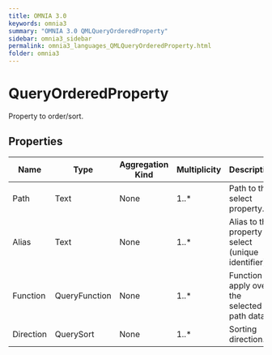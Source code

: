 ```yaml
---
title: OMNIA 3.0
keywords: omnia3
summary: "OMNIA 3.0 QMLQueryOrderedProperty"
sidebar: omnia3_sidebar
permalink: omnia3_languages_QMLQueryOrderedProperty.html
folder: omnia3
---
```


# QueryOrderedProperty
Property to order/sort.
## Properties

| Name | Type | Aggregation Kind | Multiplicity | Description |
| --------- | --------- | --------- | --------- | --------- |
| Path | Text | None | 1..* | Path to the select property. |
| Alias | Text | None | 1..* | Alias to the property to select (unique identifier). |
| Function | QueryFunction | None | 1..* | Function to apply over the selected path data. |
| Direction | QuerySort | None | 1..* | Sorting direction. |


